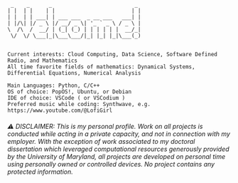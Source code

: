 ```
 _    _      _                          _ 
| |  | |    | |                        | |
| |  | | ___| | ___ ___  _ __ ___   ___| |
| |/\| |/ _ \ |/ __/ _ \| '_ ` _ \ / _ \ |
\  /\  /  __/ | (_| (_) | | | | | |  __/_|
 \/  \/ \___|_|\___\___/|_| |_| |_|\___(_)
                                                                             
```
```
Current interests: Cloud Computing, Data Science, Software Defined Radio, and Mathematics
All time favorite fields of mathematics: Dynamical Systems, Differential Equations, Numerical Analysis

Main Languages: Python, C/C++
OS of choice: PopOS!, Ubuntu, or Debian
IDE of choice: VSCode ( or VSCodium )
Preferred music while coding: Synthwave, e.g. https://www.youtube.com/@LofiGirl

```




###### ⚠️ DISCLAIMER: This is my personal profile. Work on all projects is conducted while acting in a private capacity, and not in connection with my employer. With the exception of work associated to my doctoral dissertation which leveraged computational resources generously provided by the University of Maryland, all projects are developed on personal time using personally owned or controlled devices. No project contains any protected information.


<!--
**jgalante314/jgalante314** is a ✨ _special_ ✨ repository because its `README.md` (this file) appears on your GitHub profile.

Here are some ideas to get you started:

- 🔭 I’m currently working on ...
- 🌱 I’m currently learning ...
- 👯 I’m looking to collaborate on ...
- 🤔 I’m looking for help with ...
- 💬 Ask me about ...
- 📫 How to reach me: ...
- 😄 Pronouns: ...
- ⚡ Fun fact: ...
-->
